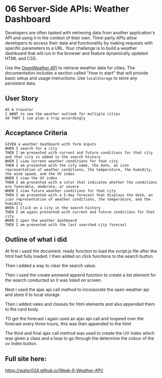 # 06 Server-Side APIs: Weather Dashboard

Developers are often tasked with retrieving data from another application's API and using it in the context of their own. Third-party APIs allow developers to access their data and functionality by making requests with specific parameters to a URL. Your challenge is to build a weather dashboard that will run in the browser and feature dynamically updated HTML and CSS.

Use the [OpenWeather API](https://openweathermap.org/api) to retrieve weather data for cities. The documentation includes a section called "How to start" that will provide basic setup and usage instructions. Use `localStorage` to store any persistent data.

## User Story

```
AS A traveler
I WANT to see the weather outlook for multiple cities
SO THAT I can plan a trip accordingly
```

## Acceptance Criteria

```
GIVEN a weather dashboard with form inputs
WHEN I search for a city
THEN I am presented with current and future conditions for that city and that city is added to the search history
WHEN I view current weather conditions for that city
THEN I am presented with the city name, the date, an icon representation of weather conditions, the temperature, the humidity, the wind speed, and the UV index
WHEN I view the UV index
THEN I am presented with a color that indicates whether the conditions are favorable, moderate, or severe
WHEN I view future weather conditions for that city
THEN I am presented with a 5-day forecast that displays the date, an icon representation of weather conditions, the temperature, and the humidity
WHEN I click on a city in the search history
THEN I am again presented with current and future conditions for that city
WHEN I open the weather dashboard
THEN I am presented with the last searched city forecast
```


## Outline of what i did 

At first i used the document. ready function to load the script.js file after the html had fully loaded. I then added on click functions to the search button.

Then i added a way to clear the search value. 

Then i used the create ammend append function to create a list element for the search conducted so it was listed on screen. 

Next i used the ajax api call method to incorporate the open weather api and store it to local storage 

Then i added vales and classes for html elements and also appended them to the card body.

TO get the forecast i again used an ajax api call and loopeed over the forecast every three hours, this was then appended to the html

The third and final ajax call method was used to create the UV index which was given a class and a loop to go through the determine the colour of the uv index button.


## Full site here:

https://walsc024.github.io/Week-6-Weather-API/